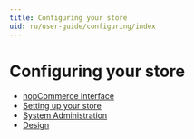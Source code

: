 ```yaml
---
title: Configuring your store
uid: ru/user-guide/configuring/index
---
```


# Configuring your store

* [nopCommerce Interface](xref:ru/user-guide/configuring/nopcommerce-interface)
* [Setting up your store](xref:ru/user-guide/configuring/setting-up/index)
* [System Administration](xref:ru/user-guide/configuring/system/index)
* [Design](xref:ru/user-guide/configuring/design/index)